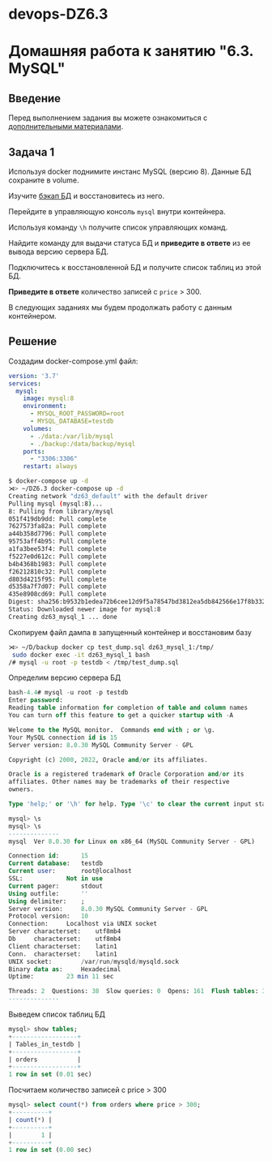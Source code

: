 # devops-DZ6.3
# Домашняя работа к занятию "6.3. MySQL"

## Введение

Перед выполнением задания вы можете ознакомиться с 
[дополнительными материалами](https://github.com/netology-code/virt-homeworks/tree/master/additional/README.md).

## Задача 1

Используя docker поднимите инстанс MySQL (версию 8). Данные БД сохраните в volume.

Изучите [бэкап БД](https://github.com/netology-code/virt-homeworks/tree/master/06-db-03-mysql/test_data) и 
восстановитесь из него.

Перейдите в управляющую консоль `mysql` внутри контейнера.

Используя команду `\h` получите список управляющих команд.

Найдите команду для выдачи статуса БД и **приведите в ответе** из ее вывода версию сервера БД.

Подключитесь к восстановленной БД и получите список таблиц из этой БД.

**Приведите в ответе** количество записей с `price` > 300.

В следующих заданиях мы будем продолжать работу с данным контейнером.

## Решение  

Создадим docker-compose.yml файл:  

```yaml
version: '3.7'
services:
  mysql:
    image: mysql:8
    environment:
      - MYSQL_ROOT_PASSWORD=root
      - MYSQL_DATABASE=testdb
    volumes:
      - ./data:/var/lib/mysql
      - ./backup:/data/backup/mysql
    ports:
      - "3306:3306"
    restart: always
```
```bash
$ docker-compose up -d
⋊> ~/DZ6.3 docker-compose up -d
Creating network "dz63_default" with the default driver
Pulling mysql (mysql:8)...
8: Pulling from library/mysql
051f419db9dd: Pull complete
7627573fa82a: Pull complete
a44b358d7796: Pull complete
95753aff4b95: Pull complete
a1fa3bee53f4: Pull complete
f5227e0d612c: Pull complete
b4b4368b1983: Pull complete
f26212810c32: Pull complete
d803d4215f95: Pull complete
d5358a7f7d07: Pull complete
435e8908cd69: Pull complete
Digest: sha256:b9532b1edea72b6cee12d9f5a78547bd3812ea5db842566e17f8b33291ed2921
Status: Downloaded newer image for mysql:8
Creating dz63_mysql_1 ... done
```
Cкопируем файл дампа в запущенный контейнер и восстановим базу
```bash
⋊> ~/D/backup docker cp test_dump.sql dz63_mysql_1:/tmp/
 sudo docker exec -it dz63_mysql_1 bash
/# mysql -u root -p testdb < /tmp/test_dump.sql
```
Определим версию сервера БД
```sql
bash-4.4# mysql -u root -p testdb     
Enter password: 
Reading table information for completion of table and column names
You can turn off this feature to get a quicker startup with -A

Welcome to the MySQL monitor.  Commands end with ; or \g.
Your MySQL connection id is 15
Server version: 8.0.30 MySQL Community Server - GPL

Copyright (c) 2000, 2022, Oracle and/or its affiliates.

Oracle is a registered trademark of Oracle Corporation and/or its
affiliates. Other names may be trademarks of their respective
owners.

Type 'help;' or '\h' for help. Type '\c' to clear the current input statement.

mysql> \s
mysql> \s
--------------
mysql  Ver 8.0.30 for Linux on x86_64 (MySQL Community Server - GPL)

Connection id:      15
Current database:   testdb
Current user:       root@localhost
SSL:            Not in use
Current pager:      stdout
Using outfile:      ''
Using delimiter:    ;
Server version:     8.0.30 MySQL Community Server - GPL
Protocol version:   10
Connection:     Localhost via UNIX socket
Server characterset:    utf8mb4
Db     characterset:    utf8mb4
Client characterset:    latin1
Conn.  characterset:    latin1
UNIX socket:        /var/run/mysqld/mysqld.sock
Binary data as:     Hexadecimal
Uptime:         23 min 11 sec

Threads: 2  Questions: 38  Slow queries: 0  Opens: 161  Flush tables: 3  Open tables: 79  Queries per second avg: 0.027
--------------
```
Выведем список таблиц БД
```sql
mysql> show tables;
+------------------+
| Tables_in_testdb |
+------------------+
| orders           |
+------------------+
1 row in set (0.01 sec)
```
Посчитаем количество записей с price > 300
```sql
mysql> select count(*) from orders where price > 300;
+----------+
| count(*) |
+----------+
|        1 |
+----------+
1 row in set (0.00 sec)
```
